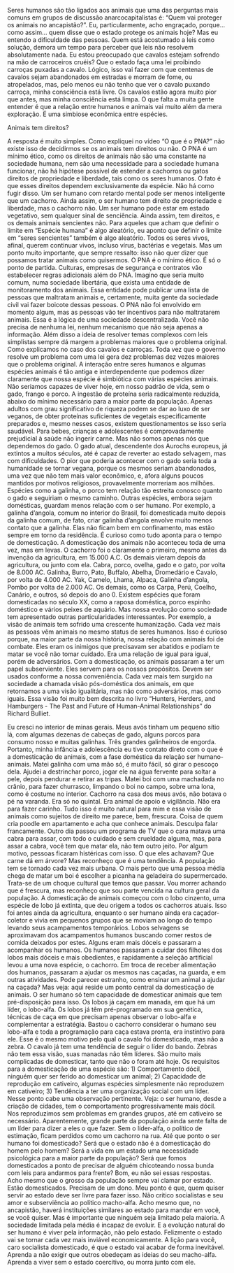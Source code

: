 Seres humanos são tão ligados aos animais que uma das perguntas mais comuns em grupos de discussão anarcocapitalistas é: “Quem vai proteger os animais no ancapistão?”. Eu, particularmente, acho engraçado, porque... como assim... quem disse que o estado protege os animais hoje?
Mas eu entendo a dificuldade das pessoas. Quem está acostumado a leis como solução, demora um tempo para perceber que leis não resolvem absolutamente nada. 
Eu estou preocupado que cavalos estejam sofrendo na mão de carroceiros cruéis? Que o estado faça uma lei proibindo carroças puxadas a cavalo. Lógico, isso vai fazer com que centenas de cavalos sejam abandonados em estradas e morram de fome, ou atropelados, mas, pelo menos eu não tenho que ver o cavalo puxando carroça, minha consciência está livre. Os cavalos estão agora muito pior que antes, mas minha consciência está limpa.
O que falta a muita gente entender é que a relação entre humanos e animais vai muito além da mera exploração. É uma simbiose econômica entre espécies.

Animais tem direitos?

A resposta é muito simples. Como expliquei no vídeo “O que é o PNA?” não existe isso de decidirmos se os animais tem direitos ou não. O PNA é um mínimo ético, como os direitos de animais não são uma constante na sociedade humana, nem são uma necessidade para a sociedade humana funcionar, não há hipótese possível de estender a cachorros ou gatos direitos de propriedade e liberdade, tais como os seres humanos.
O fato é que esses direitos dependem exclusivamente da espécie. Não há como fugir disso. Um ser humano com retardo mental pode ser menos inteligente que um cachorro. Ainda assim, o ser humano tem direito de propriedade e liberdade, mas o cachorro não.
Um ser humano pode estar em estado vegetativo, sem qualquer sinal de senciência. Ainda assim, tem direitos, e os demais animais sencientes não. Para aqueles que acham que definir o limite em “Espécie humana” é algo aleatório, eu aponto que definir o limite em “seres sencientes” também é algo aleatório. Todos os seres vivos, afinal, querem continuar vivos, incluso vírus, bactérias e vegetais.
Mas um ponto muito importante, que sempre ressalto: isso não quer dizer que possamos tratar animais como quisermos. O PNA é o mínimo ético. É só o ponto de partida. Culturas, empresas de segurança e contratos vão estabelecer regras adicionais além do PNA.
Imagino que seria muito comum, numa sociedade libertária, que exista uma entidade de monitoramento dos animais. Essa entidade pode publicar uma lista de pessoas que maltratam animais e, certamente, muita gente da sociedade civil vai fazer boicote dessas pessoas. O PNA não foi envolvido em momento algum, mas as pessoas vão ter incentivos para não maltratarem animais.
Essa é a lógica de uma sociedade descentralizada. Você não precisa de nenhuma lei, nenhum mecanismo que não seja apenas a informação. 
Além disso a ideia de resolver temas complexos com leis simplistas sempre dá margem a problemas maiores que o problema original. Como explicamos no caso dos cavalos e carroças. Toda vez que o governo resolve um problema com uma lei gera dez problemas dez vezes maiores que o problema original.
A interação entre seres humanos e algumas espécies animais é tão antiga e interdependente que podemos dizer claramente que nossa espécie é simbiótica com várias espécies animais.
Não seriamos capazes de viver hoje, em nosso padrão de vida, sem o gado, frango e porco. A ingestão de proteína seria radicalmente reduzida, abaixo do mínimo necessário para a maior parte da população. Apenas adultos com grau significativo de riqueza podem se dar ao luxo de ser veganos, de obter proteínas suficientes de vegetais especificamente preparados e, mesmo nesses casos, existem questionamentos se isso seria saudável. Para bebes, crianças e adolescentes é comprovadamente prejudicial à saúde não ingerir carne.
Mas não somos apenas nós que dependemos do gado. O gado atual, descendente dos Aurochs europeus, já extintos a muitos séculos, até é capaz de reverter ao estado selvagem, mas com dificuldades. O pior que poderia acontecer com o gado seria toda a humanidade se tornar vegana, porque os mesmos seriam abandonados, uma vez que não tem mais valor econômico, e, afora alguns poucos mantidos por motivos religiosos, provavelmente morreriam aos milhões. 
Espécies como a galinha, o porco tem relação tão estreita conosco quanto o gado e seguiriam o mesmo caminho. 
Outras espécies, embora sejam domésticas, guardam menos relação com o ser humano. Por exemplo, a galinha d’angola, comum no interior do Brasil, foi domesticada muito depois da galinha comum, de fato, criar galinha d’angola envolve muito menos contato que a galinha. Elas não ficam bem em confinamento, mas estão sempre em torno da residência.
É curioso como tudo aponta para o tempo de domesticação. A domesticação dos animais não aconteceu toda de uma vez, mas em levas.
O cachorro foi o claramente o primeiro, mesmo antes da invenção da agricultura, em 15.000 A.C. Os demais vieram depois da agricultura, ou junto com ela. Cabra, porco, ovelha, gado e o gato, por volta de 8.000 AC. Galinha, Burro, Pato, Buffalo, Abelha, Dromedário e Cavalo, por volta de 4.000 AC. 
Yak, Camelo, Lhama, Alpaca, Galinha d’angola, Pombo por volta de 2.000 AC.
Os demais, como os Carpa, Perú, Coelho, Canário, e outros, só depois do ano 0. Existem espécies que foram domesticadas no século XX, como a raposa doméstica, porco espinho doméstico e vários peixes de aquário.
Mas nossa evolução como sociedade tem apresentado outras particularidades interessantes. Por exemplo, a visão de animais tem sofrido uma crescente humanização. Cada vez mais as pessoas vêm animais no mesmo status de seres humanos.
Isso é curioso porque, na maior parte da nossa história, nossa relação com animais foi de combate. Eles eram os inimigos que precisavam ser abatidos e podiam te matar se você não tomar cuidado. Era uma relação de igual para igual, porém de adversários.
Com a domesticação, os animais passaram a ter um papel subserviente. Eles servem para os nossos propósitos. Devem ser usados conforme a nossa conveniência.
Cada vez mais tem surgido na sociedade a chamada visão pós-doméstica dos animais, em que retornamos a uma visão igualitária, mas não como adversários, mas como iguais.
Essa visão foi muito bem descrita no livro “Hunters, Herders, and Hamburgers - The Past and Future of Human-Animal Relationships” do Richard Bulliet.

Eu cresci no interior de minas gerais. Meus avós tinham um pequeno sítio lá, com algumas dezenas de cabeças de gado, alguns porcos para consumo nosso e muitas galinhas. Três grandes galinheiros de engorda.
Portanto, minha infância e adolescência eu tive contato direto com o que é a domesticação de animais, com a fase doméstica da relação ser humano-animais. Matei galinha com uma mão só, é muito fácil, só girar o pescoço dela. Ajudei a destrinchar porco, jogar ele na água fervente para soltar a pele, depois pendurar e retirar as tripas. Matei boi com uma machadada no crânio, para fazer churrasco, limpando o boi no campo, sobre uma lona, como é costume no interior. Cachorro na casa dos meus avós, não botava o pé na varanda. Era só no quintal. Era animal de apoio e vigilância. Não era para fazer carinho.
Tudo isso é muito natural para mim e essa visão de animais como sujeitos de direito me parece, bem, frescura. Coisa de quem cria poodle em apartamento e acha que conhece animais. Desculpa falar francamente.
Outro dia passou um programa de TV que o cara matava uma cabra para assar, com todo o cuidado e sem crueldade alguma, mas, para assar a cabra, você tem que matar ela, não tem outro jeito. Por algum motivo, pessoas ficaram histéricas com isso. O que eles achavam? Que carne dá em árvore?
Mas reconheço que é uma tendência. A população tem se tornado cada vez mais urbana. O mais perto que uma pessoa média chega de matar um boi é escolher a picanha na geladeira do supermercado. Trata-se de um choque cultural que temos que passar. Vou morrer achando que é frescura, mas reconheço que sou parte vencida na cultura geral da população.
A domesticação de animais começou com o lobo cinzento, uma espécie de lobo já extinta, que deu origem a todos os cachorros atuais. Isso foi antes ainda da agricultura, enquanto o ser humano ainda era caçador-coletor e vivia em pequenos grupos que se moviam ao longo do tempo levando seus acampamentos temporários. Lobos selvagens se aproximavam dos acampamentos humanos buscando comer restos de comida deixados por estes.
Alguns eram mais dóceis e passaram a acompanhar os humanos. Os humanos passaram a cuidar dos filhotes dos lobos mais dóceis e mais obedientes, e rapidamente a seleção artificial levou a uma nova espécie, o cachorro. Em troca de receber alimentação dos humanos, passaram a ajudar os mesmos nas caçadas, na guarda, e em outras atividades.
Pode parecer estranho, como ensinar um animal a ajudar na caçada? Mas veja: aqui reside um ponto central da domesticação de animais. O ser humano só tem capacidade de domesticar animais que tem pré-disposição para isso.
Os lobos já caçam em manada, em que há um líder, o lobo-alfa. Os lobos já têm pré-programado em sua genética, técnicas de caça em que precisam apenas observar o lobo-alfa e complementar a estratégia. Bastou o cachorro considerar o humano seu lobo-alfa e toda a programação para caça estava pronta, era instintivo para ele.
Esse é o mesmo motivo pelo qual o cavalo foi domesticado, mas não a zebra. O cavalo já tem uma tendência de seguir o líder do bando. Zebras não tem essa visão, suas manadas não têm líderes. São muito mais complicadas de domesticar, tanto que não o foram até hoje.
Os requisitos para a domesticação de uma espécie são:
    1) Comportamento dócil, ninguém quer ser ferido ao domesticar um animal;
    2) Capacidade de reprodução em cativeiro, algumas espécies simplesmente não reproduzem em cativeiro;
    3) Tendência a ter uma organização social com um líder.
Nesse ponto cabe uma observação pertinente. 
Veja: o ser humano, desde a criação de cidades, tem o comportamento progressivamente mais dócil. Nos reproduzimos sem problemas em grandes grupos, até em cativeiro se necessário. Aparentemente, grande parte da população ainda sente falta de um líder para dizer a eles o que fazer. Sem o líder-alfa, o político de estimação, ficam perdidos como um cachorro na rua.
Até que ponto o ser humano foi domesticado? Será que o estado não é a domesticação do homem pelo homem? 
Será a vida em um estado uma necessidade psicológica para a maior parte da população? Será que fomos domesticados a ponto de precisar de alguém chicoteando nossa bunda com leis para andarmos para frente?
Bom, eu não sei essas respostas. Acho mesmo que o grosso da população sempre vai clamar por estado. Estão domesticados. Precisam de um dono.
Meu ponto é que, quem quiser servir ao estado deve ser livre para fazer isso. Não critico socialistas e seu amor e subserviência ao político macho-alfa. Acho mesmo que, no ancapistão, haverá instituições similares ao estado para mandar em você, se você quiser. 
Mas é importante que ninguém seja limitado pela maioria. A sociedade limitada pela média é incapaz de evoluir. E a evolução natural do ser humano é viver pela informação, não pelo estado. Felizmente o estado vai se tornar cada vez mais inviável economicamente. 
A lição para você, caro socialista domesticado, é que o estado vai acabar de forma inevitável. Aprenda a não exigir que outros obedeçam as ideias do seu macho-alfa. Aprenda a viver sem o estado coercitivo, ou morra junto com ele.

